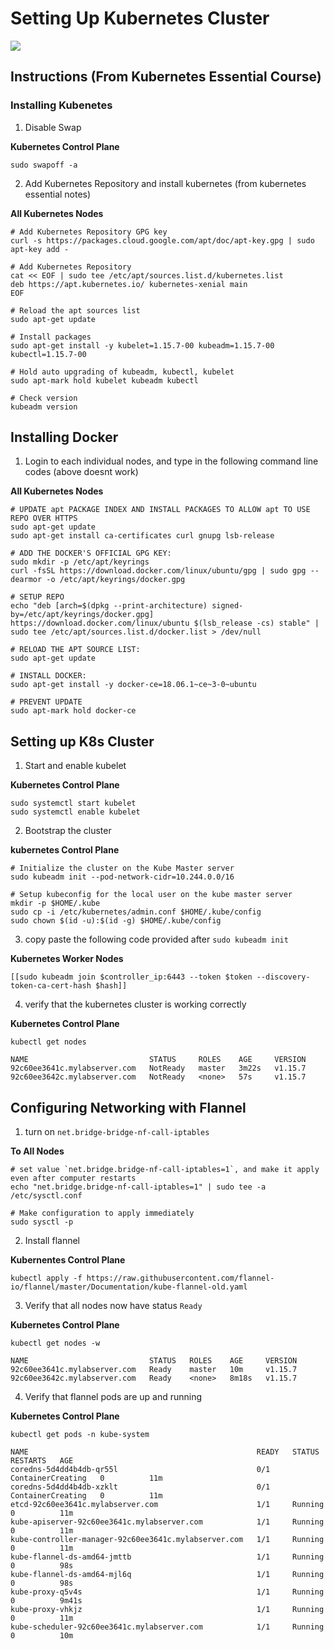 # Setting Up Kubernetes Cluster

<img src="https://user-images.githubusercontent.com/6856382/222053379-340efb3f-99be-4ca9-abb1-1f284fe1a645.png">

## Instructions (From Kubernetes Essential Course)

### Installing Kubenetes

1. Disable Swap

**Kubernetes Control Plane**
```
sudo swapoff -a
```

2. Add Kubernetes Repository and install kubernetes (from kubernetes essential notes)

**All Kubernetes Nodes**
```
# Add Kubernetes Repository GPG key
curl -s https://packages.cloud.google.com/apt/doc/apt-key.gpg | sudo apt-key add -

# Add Kubernetes Repository
cat << EOF | sudo tee /etc/apt/sources.list.d/kubernetes.list
deb https://apt.kubernetes.io/ kubernetes-xenial main
EOF

# Reload the apt sources list
sudo apt-get update

# Install packages
sudo apt-get install -y kubelet=1.15.7-00 kubeadm=1.15.7-00 kubectl=1.15.7-00

# Hold auto upgrading of kubeadm, kubectl, kubelet
sudo apt-mark hold kubelet kubeadm kubectl

# Check version
kubeadm version
```
## Installing Docker


1. Login to each individual nodes, and type in the following command line codes (above doesnt work)

**All Kubernetes Nodes**
```
# UPDATE apt PACKAGE INDEX AND INSTALL PACKAGES TO ALLOW apt TO USE REPO OVER HTTPS
sudo apt-get update
sudo apt-get install ca-certificates curl gnupg lsb-release

# ADD THE DOCKER'S OFFICIAL GPG KEY:
sudo mkdir -p /etc/apt/keyrings
curl -fsSL https://download.docker.com/linux/ubuntu/gpg | sudo gpg --dearmor -o /etc/apt/keyrings/docker.gpg

# SETUP REPO
echo "deb [arch=$(dpkg --print-architecture) signed-by=/etc/apt/keyrings/docker.gpg] https://download.docker.com/linux/ubuntu $(lsb_release -cs) stable" | sudo tee /etc/apt/sources.list.d/docker.list > /dev/null

# RELOAD THE APT SOURCE LIST:
sudo apt-get update

# INSTALL DOCKER:
sudo apt-get install -y docker-ce=18.06.1~ce~3-0~ubuntu

# PREVENT UPDATE
sudo apt-mark hold docker-ce
```

## Setting up K8s Cluster

1. Start and enable kubelet

**Kubernetes Control Plane**
```
sudo systemctl start kubelet 
sudo systemctl enable kubelet
```

2. Bootstrap the cluster

**kubernetes Control Plane**
```
# Initialize the cluster on the Kube Master server
sudo kubeadm init --pod-network-cidr=10.244.0.0/16

# Setup kubeconfig for the local user on the kube master server
mkdir -p $HOME/.kube
sudo cp -i /etc/kubernetes/admin.conf $HOME/.kube/config  
sudo chown $(id -u):$(id -g) $HOME/.kube/config
```

3. copy paste the following code provided after `sudo kubeadm init`

**Kubernetes Worker Nodes**
```
[[sudo kubeadm join $controller_ip:6443 --token $token --discovery-token-ca-cert-hash $hash]]
```

4. verify that the kubernetes cluster is working correctly

**Kubernetes Control Plane**
```
kubectl get nodes
```

```
NAME                           STATUS     ROLES    AGE     VERSION
92c60ee3641c.mylabserver.com   NotReady   master   3m22s   v1.15.7
92c60ee3642c.mylabserver.com   NotReady   <none>   57s     v1.15.7
```

## Configuring Networking with Flannel

1. turn on `net.bridge-bridge-nf-call-iptables`

**To All Nodes**
```
# set value `net.bridge.bridge-nf-call-iptables=1`, and make it apply even after computer restarts
echo "net.bridge.bridge-nf-call-iptables=1" | sudo tee -a /etc/sysctl.conf

# Make configuration to apply immediately
sudo sysctl -p
```

2. Install flannel

**Kubernentes Control Plane**
```
kubectl apply -f https://raw.githubusercontent.com/flannel-io/flannel/master/Documentation/kube-flannel-old.yaml
```

3. Verify that all nodes now have status `Ready`

**Kubernetes Control Plane**
```
kubectl get nodes -w
```

```
NAME                           STATUS   ROLES    AGE     VERSION
92c60ee3641c.mylabserver.com   Ready    master   10m     v1.15.7
92c60ee3642c.mylabserver.com   Ready    <none>   8m18s   v1.15.7
```

4. Verify that flannel pods are up and running

**Kubernetes Control Plane**
```
kubectl get pods -n kube-system
```

```
NAME                                                   READY   STATUS              RESTARTS   AGE
coredns-5d4dd4b4db-qr55l                               0/1     ContainerCreating   0          11m
coredns-5d4dd4b4db-xzklt                               0/1     ContainerCreating   0          11m
etcd-92c60ee3641c.mylabserver.com                      1/1     Running             0          11m
kube-apiserver-92c60ee3641c.mylabserver.com            1/1     Running             0          11m
kube-controller-manager-92c60ee3641c.mylabserver.com   1/1     Running             0          11m
kube-flannel-ds-amd64-jmttb                            1/1     Running             0          98s
kube-flannel-ds-amd64-mjl6q                            1/1     Running             0          98s
kube-proxy-q5v4s                                       1/1     Running             0          9m41s
kube-proxy-vhkjz                                       1/1     Running             0          11m
kube-scheduler-92c60ee3641c.mylabserver.com            1/1     Running             0          10m
```

